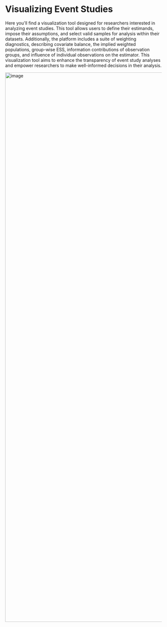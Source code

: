 # Visualizing Event Studies

Here you'll find a visualization tool designed for researchers interested in analyzing event studies. This tool allows users to define their estimands, impose their assumptions, and select valid samples for analysis within their datasets. Additionally, the platform includes a suite of weighting diagnostics, describing covariate balance, the implied weighted populations, group-wise ESS, information contributions of observation groups, and influence of individual observations on the estimator. This visualization tool aims to enhance the transparency of event study analyses and empower researchers to make well-informed decisions in their analysis.

<img width="1761" alt="image" src="https://github.com/user-attachments/assets/3a355f15-4224-467a-95da-430ad4767674">

